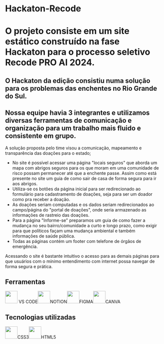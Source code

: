 # Hackaton-Recode
<h1>O projeto consiste em um site estático construído na fase Hackaton para o processo seletivo Recode PRO AI 2024.</h1>

O Hackaton da edição consistiu numa solução para os problemas das enchentes no Rio Grande do Sul.
-
Nossa equipe havia 3 integrantes e utilizamos diversas ferramentas de comunicação e organização para um trabalho mais fluido e consistente em grupo.
-
A solução proposta pelo time visou a comunicação, mapeamento e transparência das doações para o estado;
  * No site é possível acessar uma página "locais seguros" que aborda um mapa com abrigos seguros para os que moram em uma comunidade de risco possam permanecer até que a enchente passe. Assim como está presente no site um guia de como sair de casa de forma segura para ir aos abrigos.
  * Utiliza-se os botôes da página inicial para ser redirecionado ao formulário para cadastramento de doações, seja para ser um doador como pra receber a doação.
  * As doações seriam computadas e os dados seriam redirecionados ao campo/página do "portal de doações", onde seria armazenado as informações de rastreio das doações.
  * Para a página "Informe-se" preparamos um guia de como fazer a mudança no seu bairro/comunidade a curto e longo prazo, como exigir para que políticos façam uma mudança ambiental e também informações de saúde pública.
  * Todas as páginas contém um footer com telefone de órgãos de emergência.

Acessando o site é bastante intuitivo o acesso para as demais páginas para que usuários com o mínimo entendimento com internet possa navegar de forma segura e prática.

<h2>Ferramentas</h2>
<img src="https://cdn.jsdelivr.net/gh/devicons/devicon@latest/icons/vscode/vscode-original.svg" width="40" height="40"/> VS CODE<img src="https://cdn.jsdelivr.net/gh/devicons/devicon@latest/icons/notion/notion-original.svg" width="40" height="40"/>NOTION<img src="https://cdn.jsdelivr.net/gh/devicons/devicon@latest/icons/figma/figma-original.svg" width="40" height="40"/>FIGMA<img src="https://cdn.jsdelivr.net/gh/devicons/devicon@latest/icons/canva/canva-original.svg" width="40" height="40"/>CANVA
          

<h2>Tecnologias utilizadas</h2>
<img src="https://cdn.jsdelivr.net/gh/devicons/devicon@latest/icons/css3/css3-original.svg" width="40" height="40"/>CSS3<img src="https://cdn.jsdelivr.net/gh/devicons/devicon/icons/html5/html5-original-wordmark.svg" width="40" height="40"/>HTML5
          
          
